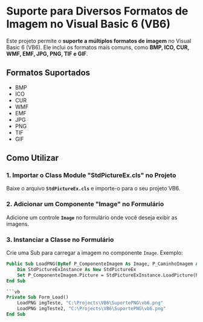 # Suporte para Diversos Formatos de Imagem no Visual Basic 6 (VB6)

Este projeto permite o **suporte a múltiplos formatos de imagem** no Visual Basic 6 (VB6). Ele inclui os formatos mais comuns, como **BMP, ICO, CUR, WMF, EMF, JPG, PNG, TIF e GIF**.

## Formatos Suportados
- BMP
- ICO
- CUR
- WMF
- EMF
- JPG
- PNG
- TIF
- GIF

## Como Utilizar

### 1. Importar o Class Module "StdPictureEx.cls" no Projeto
Baixe o arquivo **`StdPictureEx.cls`** e importe-o para o seu projeto VB6.

### 2. Adicionar um Componente "Image" no Formulário
Adicione um controle **`Image`** no formulário onde você deseja exibir as imagens.

### 3. Instanciar a Classe no Formulário

Crie uma Sub para carregar a imagem no componente `Image`. Exemplo:

```vb
Public Sub LoadPNG(ByRef P_ComponenteImagem As Image, P_CaminhoImagem As String)
    Dim StdPictureExInstance As New StdPictureEx
    Set P_ComponenteImagem.Picture = StdPictureExInstance.LoadPicture(P_CaminhoImagem)
End Sub

```vb
Private Sub Form_Load()
    LoadPNG imgTeste, "C:\Projects\VB6\SuportePNG\vb6.png"
    LoadPNG imgTeste2, "C:\Projects\VB6\SuportePNG\vb6.png"
End Sub

